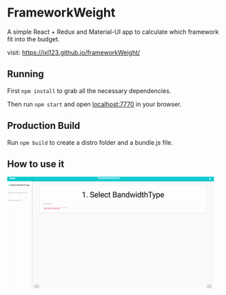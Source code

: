 # FrameworkWeight

A simple React + Redux and Material-UI  app to calculate which framework fit into the budget.

visit: https://ixl123.github.io/frameworkWeight/



## Running

First `npm install` to grab all the necessary dependencies. 

Then run `npm start` and open <localhost:7770> in your browser.

## Production Build

Run `npm build` to create a distro folder and a bundle.js file.

## How to use it
![Alt text](howTo.gif?raw=true "how to use this app")